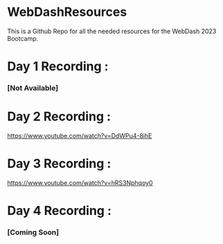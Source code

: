 # WebDashResources
This is a Github Repo for all the needed resources for the WebDash 2023 Bootcamp.

# Day 1 Recording :

### [Not Available]

# Day 2 Recording :

https://www.youtube.com/watch?v=DdWPu4-8ihE

# Day 3 Recording :

https://www.youtube.com/watch?v=hRS3Nphqoy0

# Day 4 Recording :

### [Coming Soon]
